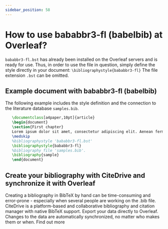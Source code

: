 ```yaml
---
sidebar_position: 58
---
```


# How to use bababbr3-fl (babelbib) at Overleaf?
`bababbr3-fl.bst` has already been installed on the Overleaf servers and is ready for use. Thus, in order to use the file in question, simply define the style directly in your document: `\bibliographystyle{bababbr3-fl}` The file extension `.bst` can be omitted.

## Example document with bababbr3-fl (babelbib)
The following example includes the style definition and the connection to the literature database `samples.bib`.
```tex
   \documentclass[a4paper,10pt]{article}
   \begin{document}
   \section{First chapter}
   Lorem ipsum dolor sit amet, consectetur adipiscing elit. Aenean fermentum justo massa, ut maximus mauris sodales et. Aenean vel elit a erat rhoncus pharetra.
   \medskip
   %bibliographystyle 'bababbr3-fl.bst'
   \bibliographystyle{bababbr3-fl}
   %bibliography file 'samples.bib'.
   \bibliography{sample}
   \end{document}
```

## Create your bibliography with CiteDrive and synchronize it with Overleaf
Creating a bibliography in BibTeX by hand can be time-consuming and error-prone - especially when several people are working on the .bib file. CiteDrive is a platform-based and collaborative bibliography and citation manager with native BibTeX support. Export your data directly to Overleaf. Changes to the data are automatically synchronized, no matter who makes them or when. Find out more